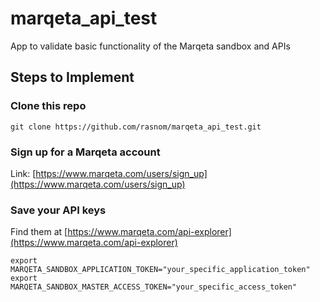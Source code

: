 # marqeta_api_test
App to validate basic functionality of the Marqeta sandbox and APIs

## Steps to Implement

### Clone this repo
```
git clone https://github.com/rasnom/marqeta_api_test.git
```
### Sign up for a Marqeta account
Link: [https://www.marqeta.com/users/sign_up](https://www.marqeta.com/users/sign_up)
### Save your API keys
Find them at [https://www.marqeta.com/api-explorer](https://www.marqeta.com/api-explorer)
```
export MARQETA_SANDBOX_APPLICATION_TOKEN="your_specific_application_token"
export MARQETA_SANDBOX_MASTER_ACCESS_TOKEN="your_specific_access_token"
```
  
